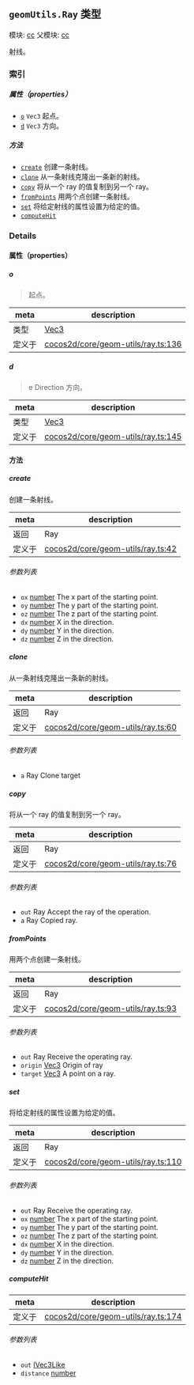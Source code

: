 ## `geomUtils.Ray` 类型



模块: [cc](../modules/cc.md)
父模块: [cc](../modules/cc.md)


射线。



### 索引

##### 属性（properties）

  - [`o`](#o) `Vec3` 起点。
  - [`d`](#d) `Vec3` 方向。



##### 方法

  - [`create`](#create) 创建一条射线。
  - [`clone`](#clone) 从一条射线克隆出一条新的射线。
  - [`copy`](#copy) 将从一个 ray 的值复制到另一个 ray。
  - [`fromPoints`](#frompoints) 用两个点创建一条射线。
  - [`set`](#set) 将给定射线的属性设置为给定的值。
  - [`computeHit`](#computehit) 



### Details


#### 属性（properties）


##### o

> 起点。

| meta | description |
|------|-------------|
| 类型 | <a href="../classes/Vec3.html" class="crosslink">Vec3</a> |
| 定义于 | [cocos2d/core/geom-utils/ray.ts:136](https://github.com/cocos-creator/engine/blob/f7d50d63228ec3047fe054a2d1e1535e90da2bd1/cocos2d/core/geom-utils/ray.ts#L136) |



##### d

> e
Direction
方向。

| meta | description |
|------|-------------|
| 类型 | <a href="../classes/Vec3.html" class="crosslink">Vec3</a> |
| 定义于 | [cocos2d/core/geom-utils/ray.ts:145](https://github.com/cocos-creator/engine/blob/f7d50d63228ec3047fe054a2d1e1535e90da2bd1/cocos2d/core/geom-utils/ray.ts#L145) |






<!-- Method Block -->
#### 方法


##### create

创建一条射线。

| meta | description |
|------|-------------|
| 返回 | Ray 
| 定义于 | [cocos2d/core/geom-utils/ray.ts:42](https://github.com/cocos-creator/engine/blob/f7d50d63228ec3047fe054a2d1e1535e90da2bd1/cocos2d/core/geom-utils/ray.ts#L42) |

###### 参数列表
- `ox` <a href="https://developer.mozilla.org/en/JavaScript/Reference/Global_Objects/Number" class="crosslink external" target="_blank">number</a> The x part of the starting point.
- `oy` <a href="https://developer.mozilla.org/en/JavaScript/Reference/Global_Objects/Number" class="crosslink external" target="_blank">number</a> The y part of the starting point.
- `oz` <a href="https://developer.mozilla.org/en/JavaScript/Reference/Global_Objects/Number" class="crosslink external" target="_blank">number</a> The z part of the starting point.
- `dx` <a href="https://developer.mozilla.org/en/JavaScript/Reference/Global_Objects/Number" class="crosslink external" target="_blank">number</a> X in the direction.
- `dy` <a href="https://developer.mozilla.org/en/JavaScript/Reference/Global_Objects/Number" class="crosslink external" target="_blank">number</a> Y in the direction.
- `dz` <a href="https://developer.mozilla.org/en/JavaScript/Reference/Global_Objects/Number" class="crosslink external" target="_blank">number</a> Z in the direction.


##### clone

从一条射线克隆出一条新的射线。

| meta | description |
|------|-------------|
| 返回 | Ray 
| 定义于 | [cocos2d/core/geom-utils/ray.ts:60](https://github.com/cocos-creator/engine/blob/f7d50d63228ec3047fe054a2d1e1535e90da2bd1/cocos2d/core/geom-utils/ray.ts#L60) |

###### 参数列表
- `a` Ray Clone target


##### copy

将从一个 ray 的值复制到另一个 ray。

| meta | description |
|------|-------------|
| 返回 | Ray 
| 定义于 | [cocos2d/core/geom-utils/ray.ts:76](https://github.com/cocos-creator/engine/blob/f7d50d63228ec3047fe054a2d1e1535e90da2bd1/cocos2d/core/geom-utils/ray.ts#L76) |

###### 参数列表
- `out` Ray Accept the ray of the operation.
- `a` Ray Copied ray.


##### fromPoints

用两个点创建一条射线。

| meta | description |
|------|-------------|
| 返回 | Ray 
| 定义于 | [cocos2d/core/geom-utils/ray.ts:93](https://github.com/cocos-creator/engine/blob/f7d50d63228ec3047fe054a2d1e1535e90da2bd1/cocos2d/core/geom-utils/ray.ts#L93) |

###### 参数列表
- `out` Ray Receive the operating ray.
- `origin` <a href="../classes/Vec3.html" class="crosslink">Vec3</a> Origin of ray
- `target` <a href="../classes/Vec3.html" class="crosslink">Vec3</a> A point on a ray.


##### set

将给定射线的属性设置为给定的值。

| meta | description |
|------|-------------|
| 返回 | Ray 
| 定义于 | [cocos2d/core/geom-utils/ray.ts:110](https://github.com/cocos-creator/engine/blob/f7d50d63228ec3047fe054a2d1e1535e90da2bd1/cocos2d/core/geom-utils/ray.ts#L110) |

###### 参数列表
- `out` Ray Receive the operating ray.
- `ox` <a href="https://developer.mozilla.org/en/JavaScript/Reference/Global_Objects/Number" class="crosslink external" target="_blank">number</a> The x part of the starting point.
- `oy` <a href="https://developer.mozilla.org/en/JavaScript/Reference/Global_Objects/Number" class="crosslink external" target="_blank">number</a> The y part of the starting point.
- `oz` <a href="https://developer.mozilla.org/en/JavaScript/Reference/Global_Objects/Number" class="crosslink external" target="_blank">number</a> The z part of the starting point.
- `dx` <a href="https://developer.mozilla.org/en/JavaScript/Reference/Global_Objects/Number" class="crosslink external" target="_blank">number</a> X in the direction.
- `dy` <a href="https://developer.mozilla.org/en/JavaScript/Reference/Global_Objects/Number" class="crosslink external" target="_blank">number</a> Y in the direction.
- `dz` <a href="https://developer.mozilla.org/en/JavaScript/Reference/Global_Objects/Number" class="crosslink external" target="_blank">number</a> Z in the direction.


##### computeHit



| meta | description |
|------|-------------|
| 定义于 | [cocos2d/core/geom-utils/ray.ts:174](https://github.com/cocos-creator/engine/blob/f7d50d63228ec3047fe054a2d1e1535e90da2bd1/cocos2d/core/geom-utils/ray.ts#L174) |

###### 参数列表
- `out` <a href="../classes/IVec3Like.html" class="crosslink">IVec3Like</a> 
- `distance` <a href="https://developer.mozilla.org/en/JavaScript/Reference/Global_Objects/Number" class="crosslink external" target="_blank">number</a> 



